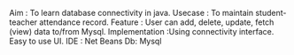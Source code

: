 Aim : To learn database connectivity in java.
Usecase : To maintain student-teacher attendance record.
Feature : User can add, delete, update, fetch (view) data to/from Mysql.
Implementation :Using connectivity interface.
Easy to use UI.
IDE : Net Beans
Db: Mysql
